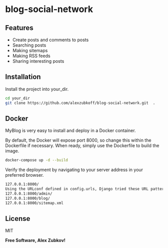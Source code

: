 # blog-social-network

## Features

- Create posts and comments to posts
- Searching posts
- Making sitemaps
- Making RSS feeds
- Sharing interesting posts

## Installation

Install the project into your_dir.

```sh
cd your_dir
git clone https://github.com/alexzubkoff/blog-social-network.git  .
```
## Docker

MyBlog is very easy to install and deploy in a Docker container.

By default, the Docker will expose port 8000, so change this within the
Dockerfile if necessary. When ready, simply use the Dockerfile to
build the image.

```sh
docker-compose up -d --build 
```

Verify the deployment by navigating to your server address in
your preferred browser.

```sh
127.0.0.1:8000/
Using the URLconf defined in config.urls, Django tried these URL patterns, in this order:
127.0.0.1:8000/admin/
127.0.0.1:8000/blog/
127.0.0.1:8000/sitemap.xml 
```


## License

MIT

**Free Software, Alex Zubkov!**